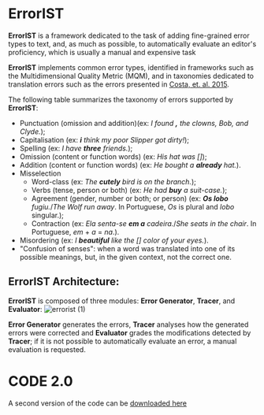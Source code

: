 # ErrorIST

**ErrorIST** is a framework dedicated to the task of adding fine-grained error types to text, and, as much as possible, to automatically evaluate an editor's proficiency, which is usually a manual and expensive task


**ErrorIST** implements common error types, identified in frameworks such as the Multidimensional Quality Metric (MQM), and in taxonomies dedicated to translation errors such as the errors presented in [Costa, et. al. 2015](https://link.springer.com/article/10.1007/s10590-015-9169-0).

The following table summarizes the taxonomy of errors supported by **ErrorIST**:

- Punctuation (omission and addition)(ex: _I found **,** the clowns, Bob, and Clyde._);
- Capitalisation (ex: _**i** think my poor Slipper got dirty!_);
- Spelling (ex: _I have **three** friends._);
- Omission (content or function words) (ex: _His hat was []_);
- Addition (content or function words) (ex: _He bought a **already** hat._).
- Misselection
  - Word-class (ex: _The **cutely** bird is on the branch._);
  - Verbs (tense, person or both) (ex: _He had **buy** a suit-case._);
  - Agreement (gender, number or both; or person) (ex: _**Os lobo** fugiu._/_The Wolf run away_. In Portuguese, _Os_ is plural and _lobo_ singular.);
  - Contraction (ex: _Ela senta-se **em a** cadeira._/_She seats in the chair_. In Portuguese, _em_ + _a_ = _na_.).
- Misordering (ex: _I **beautiful** like the [] color of your eyes._).
- "Confusion of senses": when a word was translated into one of its possible meanings, but, in the given context, not the correct one.

## ErrorIST Architecture:

**ErrorIST** is  composed  of  three  modules:   **Error Generator**,  **Tracer**,  and **Evaluator**:
![errorist (1)](https://user-images.githubusercontent.com/17256847/122262890-c85ba980-cecd-11eb-8a16-bceffbab908e.jpg)

**Error Generator** generates the errors, **Tracer** analyses how the generated errors were corrected and **Evaluator** grades the modifications detected by **Tracer**; if it is not possible to automatically evaluate an error, a manual evaluation is requested.

# CODE 2.0
A second version of the code can be [downloaded here](https://drive.google.com/file/d/1xDX6o9IEKuV0ubjJwdtshYkOYBxUkKDl/view?usp=sharing)

